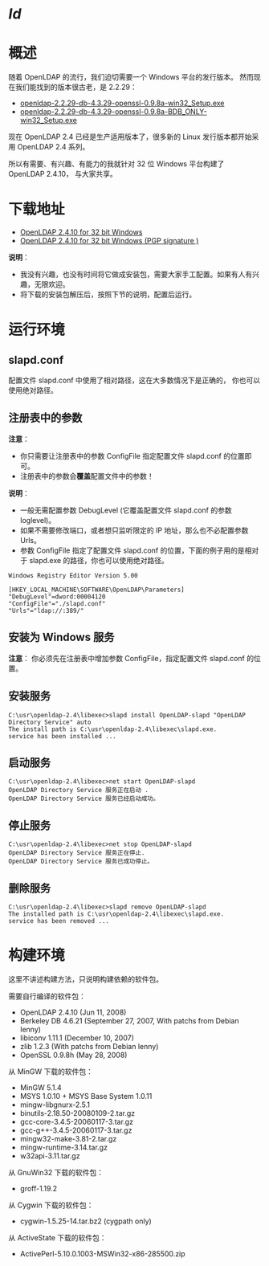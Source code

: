 #
# $Id$
#

# 概述 #

随着 OpenLDAP 的流行，我们迫切需要一个 Windows 平台的发行版本。
然而现在我们能找到的版本很古老，是 2.2.29：

  * [openldap-2.2.29-db-4.3.29-openssl-0.9.8a-win32\_Setup.exe](http://download.bergmans.us/openldap/openldap-2.2.29/openldap-2.2.29-db-4.3.29-openssl-0.9.8a-win32_Setup.exe)
  * [openldap-2.2.29-db-4.3.29-openssl-0.9.8a-BDB\_ONLY-win32\_Setup.exe](http://download.bergmans.us/openldap/openldap-2.2.29/openldap-2.2.29-db-4.3.29-openssl-0.9.8a-BDB_ONLY-win32_Setup.exe)

现在 OpenLDAP 2.4 已经是生产适用版本了，很多新的 Linux 发行版本都开始采用
OpenLDAP 2.4 系列。

所以有需要、有兴趣、有能力的我就针对 32 位 Windows 平台构建了 OpenLDAP 2.4.10，
与大家共享。

# 下载地址 #
  * [OpenLDAP 2.4.10 for 32 bit Windows](http://i18n-zh.googlecode.com/files/openldap-2.4.10-w32-2.tar.gz)
  * [OpenLDAP 2.4.10 for 32 bit Windows (PGP signature )](http://i18n-zh.googlecode.com/files/openldap-2.4.10-w32-2.tar.gz.asc)

**说明**：
  * 我没有兴趣，也没有时间将它做成安装包，需要大家手工配置。如果有人有兴趣，无限欢迎。
  * 将下载的安装包解压后，按照下节的说明，配置后运行。

# 运行环境 #
## slapd.conf ##
配置文件 slapd.conf 中使用了相对路径，这在大多数情况下是正确的，
你也可以使用绝对路径。

## 注册表中的参数 ##
**注意**：
  * 你只需要让注册表中的参数 ConfigFile 指定配置文件 slapd.conf 的位置即可。
  * 注册表中的参数会**覆盖**配置文件中的参数！

**说明**：
  * 一般无需配置参数 DebugLevel (它覆盖配置文件 slapd.conf 的参数 loglevel)。
  * 如果不需要修改端口，或者想只监听限定的 IP 地址，那么也不必配置参数 Urls。
  * 参数 ConfigFile 指定了配置文件 slapd.conf 的位置，下面的例子用的是相对于 slapd.exe 的路径，你也可以使用绝对路径。

```
Windows Registry Editor Version 5.00

[HKEY_LOCAL_MACHINE\SOFTWARE\OpenLDAP\Parameters]
"DebugLevel"=dword:00004120
"ConfigFile"="./slapd.conf"
"Urls"="ldap://:389/"
```

## 安装为 Windows 服务 ##
**注意**：
你必须先在注册表中增加参数 ConfigFile，指定配置文件 slapd.conf 的位置。

## 安装服务 ##
```
C:\usr\openldap-2.4\libexec>slapd install OpenLDAP-slapd "OpenLDAP Directory Service" auto
The install path is C:\usr\openldap-2.4\libexec\slapd.exe.
service has been installed ...
```

## 启动服务 ##
```
C:\usr\openldap-2.4\libexec>net start OpenLDAP-slapd
OpenLDAP Directory Service 服务正在启动 .
OpenLDAP Directory Service 服务已经启动成功。
```

## 停止服务 ##
```
C:\usr\openldap-2.4\libexec>net stop OpenLDAP-slapd
OpenLDAP Directory Service 服务正在停止.
OpenLDAP Directory Service 服务已成功停止。
```

## 删除服务 ##
```
C:\usr\openldap-2.4\libexec>slapd remove OpenLDAP-slapd
The installed path is C:\usr\openldap-2.4\libexec\slapd.exe.
service has been removed ...
```


# 构建环境 #
这里不讲述构建方法，只说明构建依赖的软件包。

需要自行编译的软件包：
  * OpenLDAP 2.4.10 (Jun 11, 2008)
  * Berkeley DB 4.6.21 (September 27, 2007, With patchs from Debian lenny)
  * libiconv 1.11.1 (December 10, 2007)
  * zlib 1.2.3 (With patchs from Debian lenny)
  * OpenSSL 0.9.8h (May 28, 2008)

从 MinGW 下载的软件包：
  * MinGW 5.1.4
  * MSYS 1.0.10 + MSYS Base System 1.0.11
  * mingw-libgnurx-2.5.1
  * binutils-2.18.50-20080109-2.tar.gz
  * gcc-core-3.4.5-20060117-3.tar.gz
  * gcc-g++-3.4.5-20060117-3.tar.gz
  * mingw32-make-3.81-2.tar.gz
  * mingw-runtime-3.14.tar.gz
  * w32api-3.11.tar.gz

从 GnuWin32 下载的软件包：
  * groff-1.19.2

从 Cygwin 下载的软件包：
  * cygwin-1.5.25-14.tar.bz2 (cygpath only)

从 ActiveState 下载的软件包：
  * ActivePerl-5.10.0.1003-MSWin32-x86-285500.zip